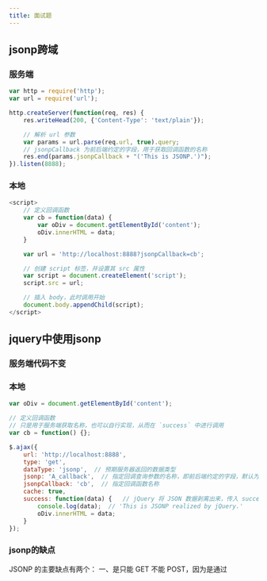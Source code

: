 ```yaml
---
title: 面试题
---
```

## jsonp跨域
### 服务端
``` js
var http = require('http');
var url = require('url');

http.createServer(function(req, res) {
    res.writeHead(200, {'Content-Type': 'text/plain'});

    // 解析 url 参数
    var params = url.parse(req.url, true).query;
    // jsonpCallback 为前后端约定的字段，用于获取回调函数的名称
    res.end(params.jsonpCallback + "('This is JSONP.')");
}).listen(8888);
```

### 本地
```js
<script>
    // 定义回调函数
    var cb = function(data) {
        var oDiv = document.getElementById('content');
        oDiv.innerHTML = data;
    }

    var url = 'http://localhost:8888?jsonpCallback=cb';

    // 创建 script 标签，并设置其 src 属性
    var script = document.createElement('script');
    script.src = url;

    // 插入 body，此时调用开始
    document.body.appendChild(script);
</script>
```

## jquery中使用jsonp
### 服务端代码不变

### 本地
``` js
var oDiv = document.getElementById('content');

// 定义回调函数
// 只是用于服务端获取名称，也可以自行实现，从而在 `success` 中进行调用
var cb = function() {};

$.ajax({
    url: 'http://localhost:8888',
    type: 'get',
    dataType: 'jsonp',  // 预期服务器返回的数据类型
    jsonp: 'A_callback',  // 指定回调查询参数的名称，即前后端约定的字段，默认为“callback"
    jsonpCallback: 'cb',  // 指定回调函数名称
    cache: true,
    success: function(data) {   // jQuery 将 JSON 数据剥离出来，传入 success 和 error
        console.log(data);  // 'This is JSONP realized by jQuery.'
        oDiv.innerHTML = data;
    }
});
```
### jsonp的缺点
JSONP 的主要缺点有两个：
一、是只能 GET 不能 POST，因为是通过<script>引用的资源，参数全都显式的放在URL里，和 AJAX 没有半毛钱关系。
二、是存在安全隐患，动态插入<script>标签其实就是一种脚本注入，XSS

### HTTP TCP/IP协议
TCP/IP分为四层：链路层，网络层，传输层，应用层
1.链路层：用于处理链接网络的硬件部分。包括控制操作系统，硬件的沈北驱动网卡，及光纤等物理可见部分，硬件上的范畴均在链路层的作用范围之内；
2.网络层：用来处理网络上流动的数据包，数据包是网络传输最小的数据单位。该层规定了通过怎样的路径到达对方的计算机，并把数据包传送给对方。
在与对方计算机进行传输时，网络层所起的作用就是在众多的选项内选择一条传输路线
3.传输层：TCP（传输控制协议） UDP（用户数据包协议）
4.应用层：FTP（文件传输协议） DNS（域名系统HTTP协议）


#### 从服务端到客户端
应用层 -> 传输层（添加TCP头部）-> 网络层 （添加IP头部）-> 链路层（添加以太网头部）

#### 客户端收到之后则一层一层删掉头部

#### IP协议的作用是在茫茫的网海中找到对方
#### TCP协议就是安全的把数据给对方，就是三次握手就是在这个协议内
#### DNS协议就如同人的记忆，当你访问过一个网站的时候，它就会把对方的IP地址记住，下次访问的时候就不用去外网服务器查找对方的IP地址了


### 对原型链的理解
每创建一个函数都会有一个prototype属性，这个属性是一个指针，指向一个对象（通过该构造函数创建实例对象的原型对象）。原型对象是包含特定类型的所有实例共享的属性和方法。原型对象的好处是，可以让所有实例对象共享它所包含的属性和方法。
使用：利用原型让一个引用类型继承另一个引用类型的属性和方法。
每个构造函数都有一个原型对象，原型对象都包含一个指向构造函数想指针(constructor)，而实例对象都包含一个指向原型对象的内部指针(__proto__)。
```js
function animals(){}
// animals.prototype.constructor  指向函数本身
var a1 = new animals();
a1.__proto__ === animals.prototype;  // true
```

### 快速排序
```js
function sortA(arr){
    // 如果只有一位，就没有必要比较
    if(arr.length<=1){
        return arr;
    }
    // 获取中间值的索引
    var len = Math.floor(arr.length/2);
    // 截取中间值
    var cur = arr.splice(len,1);
    // 小于中间值放这里面
    var left = [];
    // 大于的放着里面
    var right = [];
    for(var i=0;i<arr.length;i++){
        // 判断是否大于
        if(cur>arr[i]){
            left.push(arr[i]);
        }else{
            right.push(arr[i]);
        }
    }
    // 通过递归，上一轮比较好的数组合并，并且再次进行比较。
    return sortA(left).concat(cur,sortA(right));
}
```

### 实现深浅拷贝
> 浅拷贝
```js
var obj1 = { a: 10, b: 20, c: 30 };
var obj2 = obj1;
obj2.b = 100;
console.log(obj1);
// { a: 10, b: 100, c: 30 } <-- b 被改到了
console.log(obj2);
// { a: 10, b: 100, c: 30 }
```

> 深拷贝

```js
var obj1 = { a: 10, b: 20, c: 30 };
var obj2 = Object.assign({}, obj1);
obj2.b = 100;
console.log(obj1);
// { a: 10, b: 20, c: 30 } <-- 沒被改到
console.log(obj2);
// { a: 10, b: 100, c: 30 }
```

### 响应式图片，其实就是根据屏幕的大小加在不同尺寸的图片
[详细介绍](http://blog.csdn.net/github_36534129/article/details/53537454)
